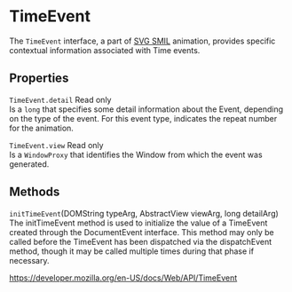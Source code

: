 TimeEvent
=========

The `TimeEvent` interface, a part of [SVG SMIL](https://developer.mozilla.org/en-US/docs/Web/SVG/SVG_animation_with_SMIL) animation, provides specific contextual information associated with Time events.

Properties
----------

 <span class="page-not-created">`TimeEvent.detail`</span> <span class="badge inline readonly">Read only </span>   
Is a `long` that specifies some detail information about the Event, depending on the type of the event. For this event type, indicates the repeat number for the animation.

 <span class="page-not-created">`TimeEvent.view`</span> <span class="badge inline readonly">Read only </span>   
Is a <span class="page-not-created">`WindowProxy`</span> that identifies the Window from which the event was generated.

Methods
-------

 <span class="page-not-created">`initTimeEvent`</span>(DOMString typeArg, AbstractView viewArg, long detailArg)  
The initTimeEvent method is used to initialize the value of a TimeEvent created through the DocumentEvent interface. This method may only be called before the TimeEvent has been dispatched via the dispatchEvent method, though it may be called multiple times during that phase if necessary.

<a href="https://developer.mozilla.org/en-US/docs/Web/API/TimeEvent" class="_attribution-link">https://developer.mozilla.org/en-US/docs/Web/API/TimeEvent</a>
